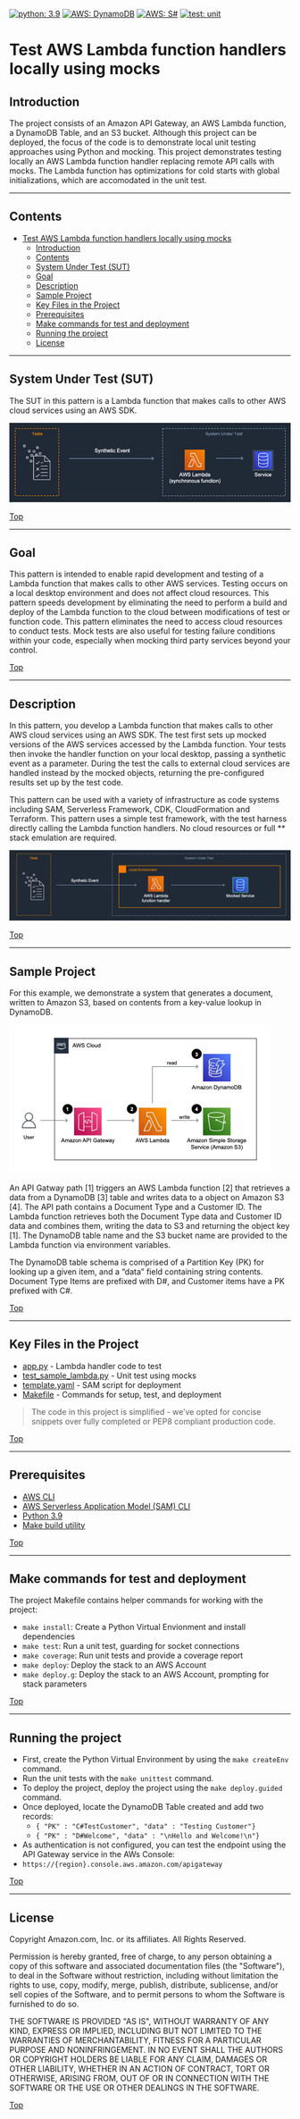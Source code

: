 [![python: 3.9](https://img.shields.io/badge/Python-3.9-green)](https://img.shields.io/badge/Python-3.9-green)
[![AWS: DynamoDB](https://img.shields.io/badge/AWS-DynamoDB-blueviolet)](https://img.shields.io/badge/AWS-DynamoDB-blueviolet)
[![AWS: S#](https://img.shields.io/badge/AWS-S3-green)](https://img.shields.io/badge/AWS-AWS-S3-green)
[![test: unit](https://img.shields.io/badge/Test-Unit-blue)](https://img.shields.io/badge/Test-Unit-blue)

# Test AWS Lambda function handlers locally using mocks

## Introduction

The project consists of an Amazon API Gateway, an AWS Lambda function, a DynamoDB Table, and an S3 bucket.  Although this project can be deployed, the focus of the code is to demonstrate local unit testing approaches using Python and mocking.  This project demonstrates testing locally an AWS Lambda function handler replacing remote API calls with mocks.  The Lambda function has optimizations for cold starts with global initializations, which are accomodated in the unit test.  

---

## Contents
- [Test AWS Lambda function handlers locally using mocks](#test-aws-lambda-function-handlers-locally-using-mocks-python)
  - [Introduction](#introduction)
  - [Contents](#contents)
  - [System Under Test (SUT)](#system-under-test-sut)
  - [Goal](#goal)
  - [Description](#description)
  - [Sample Project](#sample-project)
  - [Key Files in the Project](#key-files-in-the-project)
  - [Prerequisites](#prerequisites)
  - [Make commands for test and deployment](#make-commands-for-test-and-deployment)
  - [Running the project](#running-the-project)
  - [License](#license)
---

## System Under Test (SUT)

The SUT in this pattern is a Lambda function that makes calls to other AWS cloud services using an AWS SDK.

![System Under Test](/_img/pattern_04_lambda_mock_sut.png)

[Top](#contents)

---

## Goal

This pattern is intended to enable rapid development and testing of a Lambda function that makes calls to other AWS services. Testing occurs on a local desktop environment and does not affect cloud resources. This pattern speeds development by eliminating the need to perform a build and deploy of the Lambda function to the cloud between modifications of test or function code.  This pattern eliminates the need to access cloud resources to conduct tests. Mock tests are also useful for testing failure conditions within your code, especially when mocking third party services beyond your control.

[Top](#contents)

---

## Description

In this pattern, you develop a Lambda function that makes calls to other AWS cloud services using an AWS SDK.  The test first sets up mocked versions of the AWS services accessed by the Lambda function.  Your tests then invoke the handler function on your local desktop, passing a synthetic event as a parameter. During the test the calls to external cloud services are handled instead by the mocked objects, returning the pre-configured results set up by the test code. 

This pattern can be used with a variety of infrastructure as code systems including SAM, Serverless Framework, CDK, CloudFormation and Terraform. This pattern uses a simple test framework, with the test harness directly calling the Lambda function handlers.  No cloud resources or full ** stack emulation are required.

![Test Pattern](/_img/pattern_04_lambda_mock_test.png)

[Top](#contents)

---

## Sample Project

For this example, we demonstrate a system that generates a document, written to Amazon S3, based on contents from a key-value lookup in DynamoDB.

![Architecture](doc/architecture.png)

An API Gatway path [1] triggers an AWS Lambda function [2] that retrieves a data from a DynamoDB [3] table and writes data to a object on Amazon S3 [4].  The API path contains a Document Type and a Customer ID.  The Lambda function retrieves both the Document Type data and Customer ID data and combines them, writing the data to S3 and returning the object key [1].  The DynamoDB table name and the S3 bucket name are provided to the Lambda function via environment variables.  

The DynamoDB table schema is comprised of a Partition Key (PK) for looking up a given item, and a “data” field containing string contents.  Document Type Items are prefixed with D#, and Customer items have a PK prefixed with C#.

[Top](#contents)

---

## Key Files in the Project
  - [app.py](src/sample_lambda/app.py) - Lambda handler code to test
  - [test_sample_lambda.py](tests/unit/src/test_sample_lambda.py) - Unit test using mocks
  - [template.yaml](template.yaml) - SAM script for deployment
  - [Makefile](Makefile) - Commands for setup, test, and deployment
  

> The code in this project is simplified - we’ve opted for concise snippets over fully completed or PEP8 compliant production code.

[Top](#contents)

---
## Prerequisites

* [AWS CLI](https://docs.aws.amazon.com/cli/latest/userguide/getting-started-install.html)
* [AWS Serverless Application Model (SAM) CLI](https://docs.aws.amazon.com/serverless-application-model/latest/developerguide/serverless-sam-cli-install.html)
* [Python 3.9](https://www.python.org/downloads/)
* [Make build utility](https://www.gnu.org/software/make/)

[Top](#contents)

---

## Make commands for test and deployment

The project Makefile contains helper commands for working with the project:
* ```make install```: Create a Python Virtual Envionment and install dependencies
* ```make test```: Run a unit test, guarding for socket connections
* ```make coverage```: Run unit tests and provide a coverage report
* ```make deploy```: Deploy the stack to an AWS Account
* ```make deploy.g```: Deploy the stack to an AWS Account, prompting for stack parameters

[Top](#contents)

---

## Running the project

* First, create the Python Virtual Environment by using the ```make createEnv``` command.
* Run the unit tests with the ```make unittest``` command.
* To deploy the project, deploy the project using the ```make deploy.guided``` command.
* Once deployed, locate the DynamoDB Table created and add two records:
  * ```{ "PK" : "C#TestCustomer", "data" : "Testing Customer"}```
  * ```{ "PK" : "D#Welcome", "data" : "\nHello and Welcome!\n"}```
* As authentication is not configured, you can test the endpoint using the API Gateway service in the AWs Console:
*  ```https://{region}.console.aws.amazon.com/apigateway```  

[Top](#contents)

---

## License

Copyright Amazon.com, Inc. or its affiliates. All Rights Reserved.

Permission is hereby granted, free of charge, to any person obtaining a copy of this
software and associated documentation files (the "Software"), to deal in the Software
without restriction, including without limitation the rights to use, copy, modify,
merge, publish, distribute, sublicense, and/or sell copies of the Software, and to
permit persons to whom the Software is furnished to do so.

THE SOFTWARE IS PROVIDED "AS IS", WITHOUT WARRANTY OF ANY KIND, EXPRESS OR IMPLIED,
INCLUDING BUT NOT LIMITED TO THE WARRANTIES OF MERCHANTABILITY, FITNESS FOR A
PARTICULAR PURPOSE AND NONINFRINGEMENT. IN NO EVENT SHALL THE AUTHORS OR COPYRIGHT
HOLDERS BE LIABLE FOR ANY CLAIM, DAMAGES OR OTHER LIABILITY, WHETHER IN AN ACTION
OF CONTRACT, TORT OR OTHERWISE, ARISING FROM, OUT OF OR IN CONNECTION WITH THE
SOFTWARE OR THE USE OR OTHER DEALINGS IN THE SOFTWARE.

[Top](#contents)